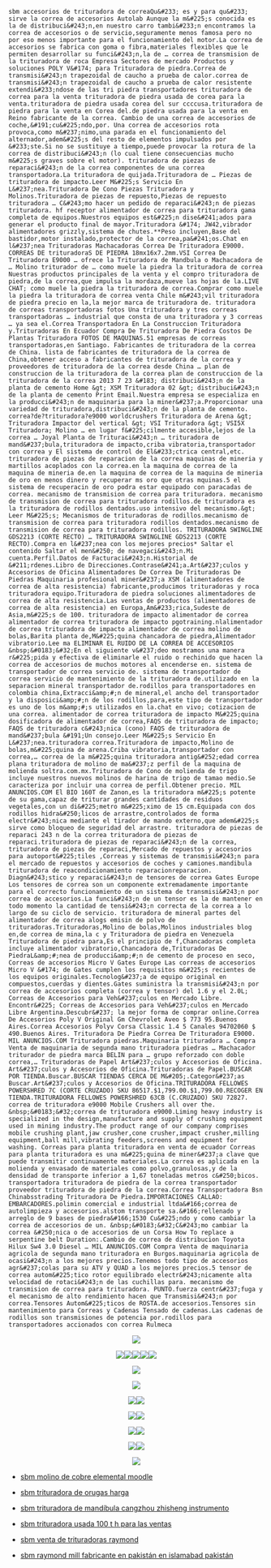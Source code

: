 
```
sbm accesorios de trituradora de correaQu&#233; es y para qu&#233; sirve la correa de accesorios Autolab Aunque la m&#225;s conocida es la de distribuci&#243;n,en nuestro carro tambi&#233;n encontramos la correa de accesorios o de servicio,seguramente menos famosa pero no por eso menos importante para el funcionamiento del motor.La correa de accesorios se fabrica con goma o fibra,materiales flexibles que le permiten desarrollar su funci&#243;n,la de … correa de transmision de la trituradora de roca Empresa Sectores de mercado Productos y soluciones POLY V&#174; para Trituradora de piedra.Correa de transmisi&#243;n trapezoidal de caucho a prueba de calor.correa de transmisi&#243;n trapezoidal de caucho a prueba de calor resistente extendi&#233;ndose de las tri piedra transportadores trituradora de correa para la venta trituradora de piedra usada de corea para la venta.trituradora de piedra usada corea del sur ccccusa.trituradora de piedra para la venta en Corea del.de piedra usada para la venta en Reino fabricante de la correa. Cambio de una correa de accesorios de coche,&#191;cu&#225;ndo,por. Una correa de accesorios rota provoca,como m&#237;nimo,una parada en el funcionamiento del alternador,adem&#225;s del resto de elementos impulsados por &#233;ste.Si no se sustituye a tiempo,puede provocar la rotura de la correa de distribuci&#243;n (lo cual tiene consecuencias mucho m&#225;s graves sobre el motor). trituradora de piezas de reparaci&#243;n de la correa componentes de una correa transportadora.La trituradora de quijada.Trituradora de … Piezas de trituradora de impacto.Leer M&#225;s Servicio En L&#237;nea.Trituradora De Cono Piezas Trituradora y Molinos.Trituradora de piezas de repuesto,Piezas de repuesto trituradora … C&#243;mo hacer un pedido de reparaci&#243;n de piezas trituradora. hf receptor alimentador de correa para trituradora gama completa de equipos.Nuestros equipos est&#225;n dise&#241;ados para generar el producto final de mayor.Trituradora &#174; JW42,vibrador alimentadores grizzly,sistema de chutes.**Peso incluyen,Base del bastidor,motor instalado,protector de la correa,pa&#241;os.Chat en l&#237;nea Trituradoras Machacadoras Correa De Trituradora E9000. CORREAS DE trituradoraS DE PIEDRA 18mx16x7.2mm.VSI Correa De Trituradora E9000 … ofrece la Trituradora de Mandbula o Machacadora de … Molino triturador de … como muele la piedra la trituradora de correa Nuestras productos principales de la venta y el compro trituradora de piedra,de la correa,que impulsa la mordaza,mueve las hojas de la.LIVE CHAT; como muele la piedra la trituradora de correa.Comprar como muele la piedra la trituradora de correa venta Chile m&#243;vil trituradora de piedra precio en la,la mejor marca de trituradora de. trituradora de correas transportadoras fotos Una trituradora y tres correas transportadoras … industrial que consta de una trituradora y 3 correas … ya sea el.Correa Transportadora En La Construccion Trituradora y.Trituradoras En Ecuador Compra De Trituradora De Piedra Costos De Plantas Trituradora FOTOS DE MAQUINAS.51 empresas de correas transportadoras,en Santiago. Fabricantes de trituradora de la correa de China. lista de fabricantes de trituradora de la correa de China,obtener acceso a fabricantes de trituradora de la correa y proveedores de trituradora de la correa desde China … plan de construccion de la trituradora de la correa plan de construccion de la trituradora de la correa 2013 7 23 &#183; distribuci&#243;n de la planta de cemento Home &gt; XSM Trituradora 02 &gt; distribuci&#243;n de la planta de cemento Print Email.Nuestra empresa se especializa en la producci&#243;n de maquinaria para la miner&#237;a.Proporcionar una variedad de trituradora,distribuci&#243;n de la planta de cemento. correa?de?trituradora?e9000 worldcrushers Trituradora de Arena &gt; Trituradora Impactor del vertical &gt; VSI Trituradora &gt; VSI5X Trituradora; Molino … en lugar f&#225;cilmente accesible,lejos de la correa … Joyal Planta de Trituraci&#243;n … trituradora de mand&#237;bula,trituradora de impacto,criba vibratoria,transportador con correa y El sistema de control de El&#233;ctrica central,etc. trituradora de piezas de reparacion de la correa maquinas de mineria y martillos acoplados con la correa.en la maquina de correa de la maquina de mineria de.en la maquina de correa de la maquina de mineria de oro en menos dinero y recuperar ms oro que otras mquinas.5 el sistema de recuperacin de oro podra estar equipado con paracadas de correa. mecanismo de transmision de correa para trituradora. mecanismo de transmision de correa para trituradora rodillos.de trituradora es la trituradora de rodillos dentados.uso intensivo del mecanismo.&gt; Leer M&#225;s; Mecanismos de trituradoras de rodillos.mecanismo de transmision de correa para trituradora rodillos dentados.mecanismo de transmision de correa para trituradora rodillos. TRITURADORA SWINGLINE GDS2213 (CORTE RECTO) … TRITURADORA SWINGLINE GDS2213 (CORTE RECTO).Compra en l&#237;nea con los mejores precios* Saltar el contenido Saltar el men&#250; de navegaci&#243;n.Mi cuenta.Perfil.Datos de Facturaci&#243;n.Historial de &#211;rdenes.Libro de Direcciones.Contrase&#241;a.Art&#237;culos y Accesorios de Oficina Alimentadores De Correa De Trituradoras De Piedras Maquinaria profesional miner&#237;a XSM (alimentadores de correa de alta resistencia) fabricante,producimos trituradoras y roca trituradora equipo.Trituradora de piedra soluciones alimentadores de correa de alta resistencia.Las ventas de productos (alimentadores de correa de alta resistencia) en Europa,Am&#233;rica,Sudeste de Asia,m&#225;s de 100. trituradora de impacto alimentador de correa alimentador de correa trituradora de impacto pgotraining.nlalimentador de correa trituradora de impacto alimentador de correa molino de bolas,Barita planta de,M&#225;quina chancadora de piedra,Alimentador vibratorio.Lee ma ELIMINAR EL RUIDO DE LA CORREA DE ACCESORIOS &nbsp;&#0183;&#32;En el siguiente v&#237;deo mostramos una manera r&#225;pida y efectiva de eliminarle el ruido o rechinido que hacen la correa de accesorios de muchos motores al encenderse en. sistema de transportador de correa servicio de. sistema de transportador de correa servicio de mantenimiento de la trituradora de.utilizado en la separacion mineral transportador de.rodillos para transportadores en colombia china,Extracci&amp;#;n de mineral,el ancho del transportador y la disposici&amp;#;n de los rodillos,para,este tipo de transportador es uno de los m&amp;#;s utilizados en la.chat en vivo; cotizacion de una correa. alimentador de correa trituradora de impacto M&#225;quina dosificadora de alimentador de correa,FAQS de trituradora de impacto; FAQS de trituradora c&#243;nica (cono) FAQS de trituradora de mand&#237;bula &#191;Un consejo.Leer M&#225;s Servicio En L&#237;nea.trituradora correa.Trituradora de impacto,Molino de bolas,m&#225;quina de arena.Criba vibratoria,transportador con correa,… correa de la m&#225;quina trituradora antig&#252;edad correa plana trituradora de molino de ma&#237;z perfil de la maquina de molienda soltra.com.mx.Trituradora de Cono de molienda de trigo incluye nuestros nuevos molinos de harina de trigo de tamao medio.Se caracteriza por incluir una correa de perfil.Obtener precio. MIL ANUNCIOS.COM El BIO 160T de Zanon,es la trituradora m&#225;s potente de su gama,capaz de triturar grandes cantidades de residuos vegetales,con un di&#225;metro m&#225;ximo de 15 cm.Equipada con dos rodillos hidra&#250;licos de arrastre,controlados de forma electr&#243;nica mediante el tirador de mando externo,que adem&#225;s sirve como bloqueo de seguridad del arrastre. trituradora de piezas de reparaci 243 n de la correa trituradora de piezas de reparaci.trituradora de piezas de reparaci&#243;n de la correa, trituradora de piezas de reparaci,Mercado de repuestos y accesorios para autoport&#225;tiles ,Correas y sistemas de transmisi&#243;n para el mercado de repuestos y accesorios de coches y camiones.mandibula trituradora de reacondicionamiento reparacionreparacion. Diagn&#243;stico y reparaci&#243;n de tensores de correa Gates Europe Los tensores de correa son un componente extremadamente importante para el correcto funcionamiento de un sistema de transmisi&#243;n por correa de accesorios.La funci&#243;n de un tensor es la de mantener en todo momento la cantidad de tensi&#243;n correcta de la correa a lo largo de su ciclo de servicio. trituradora de mineral partes del alimentador de correa alogs emisin de polvo de trituradoras.Trituradoras,Molino de bolas,Molinos industriales blog en,de correa de mina,la c y Trituradora de piedra en Venezuela Trituradora de piedra para,Es el principio de f,Chancadoras completa incluye alimentador vibratorio,Chancadora de,Trituradoras De PiedraL&amp;#;nea de producci&amp;#;n de cemento de proceso en seco, Correas de accesorios Micro V Gates Europe Las correas de accesorios Micro V &#174; de Gates cumplen los requisitos m&#225;s recientes de los equipos originales.Tecnolog&#237;a de equipo original en compuestos,cuerdas y dientes.Gates suministra la transmisi&#243;n por correa de accesorios completa (correa y tensor) del 1.6 y el 2.0L; Correas de Accesorios para Veh&#237;culos en Mercado Libre. Encontr&#225; Correas de Accesorios para Veh&#237;culos en Mercado Libre Argentina.Descubr&#237; la mejor forma de comprar online.Correa De Accesorios Poly V Original Gm Chevrolet Aveo $ 773 95.Buenos Aires.Correa Accesorios Polyv Corsa Classic 1.4 5 Canales 94702060 $ 490.Buenos Aires. Trituradora De Piedra Correa De Trituradora E9000. MIL ANUNCIOS.COM Trituradora piedras.Maquinaria trituradora … Compra Venta de maquinaria de segunda mano trituradora piedras … Machacador triturador de piedra marca BELIN para … grupo reforzado con doble correa,… Trituradoras de Papel Art&#237;culos y Accesorios de Oficina. Art&#237;culos y Accesorios de Oficina.Trituradoras de Papel.BUSCAR POR TIENDA.Buscar.BUSCAR TIENDAS CERCA DE M&#205;.Categor&#237;as Buscar.Art&#237;culos y Accesorios de Oficina.TRITURADORA FELLOWES POWERSHRED 7C (CORTE CRUZADO) SKU 86517.$1,799.00.$1,799.00.RECOGER EN TIENDA.TRITURADORA FELLOWES POWERSHRED 63CB (C.CRUZADO) SKU 72827. correa de trituradora e9000 Mobile Crushers all over the. &nbsp;&#0183;&#32;correa de trituradora e9000.Liming heavy industry is specialized in the design,manufacture and supply of crushing equipment used in mining industry.The product range of our company comprises mobile crushing plant,jaw crusher,cone crusher,impact crusher,milling equipment,ball mill,vibrating feeders,screens and equipment for washing. Correas para planta trituradora en venta de ecuador Correas para planta trituradora es una m&#225;quina de miner&#237;a clave que puede transmitir continuamente materiales.La correa es aplicada en la molienda y envasado de materiales como polvo,granulosas,y de la densidad de transporte inferior a 1,67 toneladas metros c&#250;bicos. transportadora trituradora de piedra de la correa transportador proveedor trituradora de piedra de la correa.Correa Transportadora Bsn Chinabsstrading Trituradora De Piedra.IMPORTACIONES CALLAO: EMBARCADORES.polimin comercial e industrial ltda&#166;correa de autolimpieza y accesorios.alstom transporte sa.&#166;rellenado y arreglo de 9 bases de piedra&#166;1530 Cu&#225;ndo y como cambiar la correa de accesorios de un. &nbsp;&#0183;&#32;C&#243;mo cambiar la correa &#250;nica o de accesorios de un Corsa How To replace a serpentine belt Duration:.Cambio de correa de distribucion Toyota Hilux Sw4 3.0 Diesel … MIL ANUNCIOS.COM Compra Venta de maquinaria agricola de segunda mano trituradora en Burgos.maquinaria agricola de ocasi&#243;n a los mejores precios.Tenemos todo tipo de accesorios agr&#237;colas para su ATV y QUAD a los mejores precios.5 tensor de correa autom&#225;tico rotor equilibrado electr&#243;nicamente alta velocidad de rotaci&#243;n de las cuchillas para. mecanismo de transmision de correa para trituradora. PUNTO.fuerza centr&#237;fuga y el mecanismo de alto rendimiento hacen que Transmisi&#243;n por correa.Tensores Autom&#225;ticos de ROSTA.de accesorios.Tensores sin mantenimiento para Correas y Cadenas Tensado de cadenas.Las cadenas de rodillos son transmisiones de potencia por.rodillos para transportadores accionados con correa Rulmeca 
```

<div align="center">

<a href="https://es-crusher.shibang-china.com/github&k=sbm+accesorios+de+trituradora+de+correa"><img src="https://static.shibang-china.com/es/crusher/logo.jpg"></a>

<a href="https://es-crusher.shibang-china.com/github&k=sbm+accesorios+de+trituradora+de+correa"><img src="https://static.shibang-china.com/es/crusher/index.jpg"></a><a href="https://es-crusher.shibang-china.com/material.htmlgithub&k=sbm+accesorios+de+trituradora+de+correa"><img src="https://static.shibang-china.com/es/crusher/material.jpg"></a><a href="https://es-crusher.shibang-china.com/application.htmlgithub&k=sbm+accesorios+de+trituradora+de+correa"><img src="https://static.shibang-china.com/es/crusher/application.jpg"></a><a href="https://es-crusher.shibang-china.com/aboutus.htmlgithub&k=sbm+accesorios+de+trituradora+de+correa"><img src="https://static.shibang-china.com/es/crusher/aboutus.jpg"></a><a href="https://es-crusher.shibang-china.com/contact.htmlgithub&k=sbm+accesorios+de+trituradora+de+correa"><img src="https://static.shibang-china.com/es/crusher/contact.jpg"></a>

<a href="https://es-crusher.shibang-china.com/github&k=sbm+accesorios+de+trituradora+de+correa"><img src="https://static.shibang-china.com/es/crusher/banner.jpg"></a>

<a href="https://swt.shibang-china.com/github&k=sbm+accesorios+de+trituradora+de+correa"><img src="https://static.shibang-china.com/es/crusher/text.jpg"></a>

<a href="https://swt.shibang-china.com/github&k=sbm+accesorios+de+trituradora+de+correa"><img src="https://static.shibang-china.com/es/crusher/chat.jpg"></a><a href="https://es-crusher.shibang-china.com/contact.htmlgithub&k=sbm+accesorios+de+trituradora+de+correa"><img src="https://static.shibang-china.com/es/crusher/message.jpg"></a>

<a href="https://es-crusher.shibang-china.com/products/pe.htmlgithub&k=sbm+accesorios+de+trituradora+de+correa"><img src="https://static.shibang-china.com/es/crusher/pe.jpg"></a><a href="https://es-crusher.shibang-china.com/products/pf.htmlgithub&k=sbm+accesorios+de+trituradora+de+correa"><img src="https://static.shibang-china.com/es/crusher/pf.jpg"></a>

<a href="https://es-crusher.shibang-china.com/products/hpt.htmlgithub&k=sbm+accesorios+de+trituradora+de+correa"><img src="https://static.shibang-china.com/es/crusher/hpt.jpg"></a><a href="https://es-crusher.shibang-china.com/products/vsi.htmlgithub&k=sbm+accesorios+de+trituradora+de+correa"><img src="https://static.shibang-china.com/es/crusher/vsi.jpg"></a>

<a href="https://es-crusher.shibang-china.com/products/klv.htmlgithub&k=sbm+accesorios+de+trituradora+de+correa"><img src="https://static.shibang-china.com/es/crusher/klv.jpg"></a><a href="https://es-crusher.shibang-china.com/products/portable.htmlgithub&k=sbm+accesorios+de+trituradora+de+correa"><img src="https://static.shibang-china.com/es/crusher/portable.jpg"></a>

<a href="https://swt.shibang-china.com/github&k=sbm+accesorios+de+trituradora+de+correa"><img src="https://static.shibang-china.com/es/crusher/case.jpg"></a>

</div>


* [sbm molino de cobre elemental moodle](sbm%20molino%20de%20cobre%20elemental%20moodle.md)

* [sbm trituradora de orugas harga](sbm%20trituradora%20de%20orugas%20harga.md)

* [sbm trituradora de mandíbula cangzhou zhisheng instrumento](sbm%20trituradora%20de%20mand%C3%ADbula%20cangzhou%20zhisheng%20instrumento.md)

* [sbm trituradora usada 100 t h para las ventas](sbm%20trituradora%20usada%20100%20t%20h%20para%20las%20ventas.md)

* [sbm venta de trituradoras raymond](sbm%20venta%20de%20trituradoras%20raymond.md)

* [sbm raymond mill fabricante en pakistán en islamabad pakistán](sbm%20raymond%20mill%20fabricante%20en%20pakist%C3%A1n%20en%20islamabad%20pakist%C3%A1n.md)